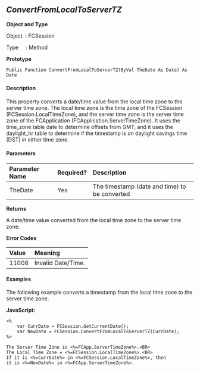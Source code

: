 _ConvertFromLocalToServerTZ_
-------------------------

**Object and Type**

Object  : FCSession

Type     : Method

**Prototype**

```
Public Function ConvertFromLocalToServerTZ(ByVal TheDate As Date) As Date
```

#### Description

This property converts a date/time value from the local time zone to the server time zone. The local time zone is the time zone of the FCSession (FCSession.LocalTimeZone), and the server time zone is the server time zone of the FCApplication (FCApplication.ServerTimeZone). It uses the time_zone table date to determine offsets from GMT, and it uses the daylight_hr table to determine if the timestamp is on daylight savings time (DST) in either time zone.

#### Parameters

| Parameter Name | Required? | Description |
|:--- |:--- |:--- |
| TheDate | Yes | The timestamp (date and time) to be converted |

**Returns**

A date/time value converted from the local time zone to the server time zone.

**Error Codes**

| Value | Meaning |
|:--- |:--- |
| 11008 | Invalid Date/Time. |

#### Examples

The following example converts a timestamp from the local time zone to the server time zone.

**JavaScript:**
```
<%
	var CurrDate = FCSession.GetCurrentDate();
	var NewDate = FCSession.ConvertFromLocalToServerTZ(CurrDate);
%>

The Server Time Zone is <%=FCApp.ServerTimeZone%>.<BR>
The Local Time Zone = <%=FCSession.LocalTimeZone%>.<BR>
If it is <%=CurrDate%> in <%=FCSession.LocalTimeZone%>, then
it is <%=NewDate%> in <%=FCApp.ServerTimeZone%>.
```